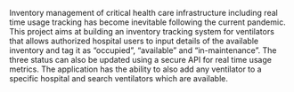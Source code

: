 Inventory management of critical health care infrastructure including real time usage tracking has become inevitable following the current pandemic. This project aims at building an inventory tracking system for ventilators that allows authorized hospital users to input details of the available inventory and tag it as “occupied”, “available” and “in-maintenance”. The three status can also be updated using a secure API for real time usage metrics. The application has the ability to also add any ventilator to a specific hospital and search ventilators which are available.
